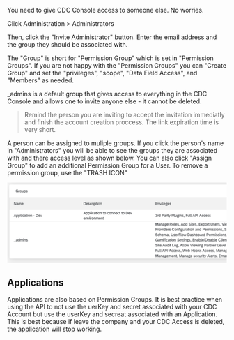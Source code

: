 You need to give CDC Console access to someone else. No worries.

Click Administration > Administrators

Then, click the "Invite Administrator" button. Enter the email address and the group they should be associated with.

The "Group" is short for "Permission Group" which is set in "Permission Groups". If you are not happy with the "Permission Groups" you can "Create Group" and set the "privileges", "scope", "Data Field Access", and "Members" as needed.

_admins is a default group that gives access to everything in the CDC Console and allows one to invite anyone else - it cannot be deleted.

> Remind the person you are inviting to accept the invitation immediatly and finish the account creation proccess. The link expiration time is very short.

A person can be assigned to muliple groups. If you click the person's name in "Administrators" you will be able to see the groups they are associated with and there access level as shown below. You can also click "Assign Group" to add an additional Permission Group for a User. To remove a permission group, use the "TRASH ICON"

![The IP Address](/../assets/groups.png "Configuration Updates Only Checkbox in CDC Audit Log")


## Applications
Applications are also based on Permission Groups. It is best practice when using the API to not use the uerKey and secret associated with your CDC Account but use the userKey and secreat associated with an Application. This is best because if leave the company and your CDC Access is deleted, the application will stop working.